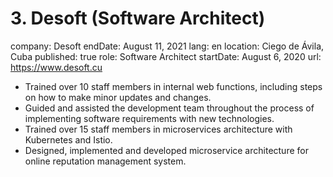 # 3. Desoft (Software Architect)

company: Desoft
endDate: August 11, 2021
lang: en
location: Ciego de Ávila, Cuba
published: true
role: Software Architect
startDate: August 6, 2020
url: https://www.desoft.cu

- Trained over 10 staff members in internal web functions, including steps on how to make minor updates and changes.
- Guided and assisted the development team throughout the process of implementing software requirements with new technologies.
- Trained over 15 staff members in microservices architecture with Kubernetes and Istio.
- Designed, implemented and developed microservice architecture for online reputation management system.